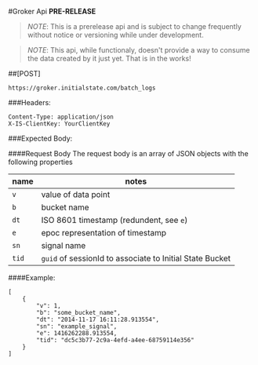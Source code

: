 #Groker Api
**PRE-RELEASE**
> *NOTE*: This is a prerelease api and is subject to change frequently without notice or versioning while under development.

> *NOTE*: This api, while functionaly, doesn't provide a way to consume the data created by it just yet. That is in the works!

##[POST]

`https://groker.initialstate.com/batch_logs`

###Headers:
```
Content-Type: application/json
X-IS-ClientKey: YourClientKey
```

###Expected Body:

####Request Body
The request body is an array of JSON objects with the following properties

|name|notes										|
|----|-----------------------------------------|
|`v`	|value of data point					|
|`b`	|bucket name							|
|`dt`	|ISO 8601 timestamp (redundent, see `e`)|
|`e`	|epoc representation of timestamp		|
|`sn`	|signal name							|
|`tid`	|`guid` of sessionId to associate to Initial State Bucket|


####Example:

```
[
	{
		"v": 1,
		"b": "some_bucket_name",
		"dt": "2014-11-17 16:11:28.913554",
		"sn": "example_signal",
		"e": 1416262288.913554,
		"tid": "dc5c3b77-2c9a-4efd-a4ee-68759114e356"
	}
]
```